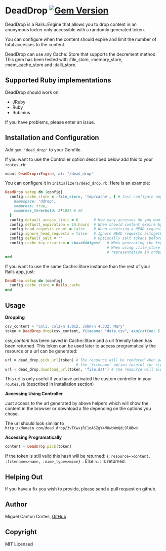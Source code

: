 DeadDrop [![Gem Version](https://badge.fury.io/rb/dead_drop.svg)](http://badge.fury.io/rb/dead_drop)
========

DeadDrop is a Rails::Engine that allows you to drop content in an anonymous locker only accessible with a randomly generated token.

You can configure when the content should expire and limit the number of total accesses to the content.

DeadDrop can use any Cache::Store that supports the decrement method. This gem has been tested with :file_store, :memory_store, :mem_cache_store and :dalli_store.


Supported Ruby implementations
------------------------------------------------

DeadDrop should work on:

 * JRuby
 * Ruby
 * Rubinius

If you have problems, please enter an issue.

Installation and Configuration
------------------------------

Add `gem 'dead_drop'` to your Gemfile.

If you want to use the Controller option described below add this to your `routes.rb`:
```ruby
mount DeadDrop::Engine, at: "/dead_drop"
```

You can configure it in `initializers/dead_drop.rb`. Here is an example:
```ruby
DeadDrop.setup do |config|
  config.cache_store = :file_store, 'tmp/cache', { # Just configure any Cache::Store as you'd normally do.
    namespace: 'ddrop',
    compress: true,
    compress_threshold: 2*1024 # 2K
  }
  config.default_access_limit = 0       # How many accesses do you want to allow by default? (0: no limit)
  config.default_expiration = 24.hours  # When should content expire by default? (nil: no limit)
  config.head_requests_count = false    # When receiving a HEAD request count it towards the access limit?
  config.ignore_head_requests = false   # Ignore HEAD requests altogether returning a 200 status code and halting.
  config.default_salt = ''              # Optionally salt tokens before computing the SHA256 when creating the cache key.
  config.cache_key_creation = :base64digest   # When generating the key from the salt+token (SHA256), use this representation.
                                              # When using :file_store on Windows it is recommended to use :hexdigest
                                              # representation in order to avoid collisions due to the case insensitive FS.
end
```

If you want to use the same Cache::Store instance than the rest of your Rails app, just:
```ruby
DeadDrop.setup do |config|
  config.cache_store = Rails.cache
end
```


Usage
------------------------------

**Dropping**
```ruby
csv_content = "col1, col2\n 1.012, John\n 4.332, Mary"
token = DeadDrop.drop(csv_content, filename: "data.csv", expiration: 5.minutes, limit: 1)
```
*csv_content* has been saved in Cache::Store and a url friendly token has been returned.
This token can be used later to access programatically the resource or a url can be generated:
```ruby
url = dead_drop.pick_url(token) # The resource will be rendered when accessed unless it was dropped with
                                # the 'filename' option (useful for storing static html pages, for instance)
url = dead_drop.download_url(token, 'file.dat') # The resource will always be downloaded
```
This url is only useful if you have activated the custom controller in your `routes.rb` (described in installation section)


**Accessing Using Controller**

Just access to the url generated by above helpers which will show the content in the browser or download a file depending on the options you chose.

The url should look similar to `http://domain.com/dead_drop/3vTCwxjRC1oASZgY4MHwbWmQdL9l8Bwb`


**Accessing Programatically**
```ruby
content = DeadDrop.pick(token)
```
If the token is still valid this hash will be returned: `{:resource=>content, :filename=>name, :mime_type=>mime} `. Else `nil` is returned.


Helping Out
-------------

If you have a fix you wish to provide, please send a pull request on github.


Author
----------

Miguel Canton Cortes, [GitHub](http://github.com/miwelc)


Copyright
-----------

MIT Licensed
